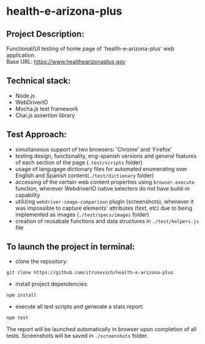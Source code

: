 # health-e-arizona-plus

## Project Description:
Functional/UI testing of home page of 'health-e-arizona-plus' web application.  
  Base URL: https://www.healthearizonaplus.gov

## Technical stack:
* Node.js
* WebDriverIO
* Mocha.js test framework
* Chai.js assertion library

## Test Approach:
* simultaneous support of two browsers: 'Chrome' and 'Firefox'
* testing design, functionality, eng-spanish versions and general features of each section of the page (`.test/scripts` folder)
* usage of langugage dictionary files for automated enumerating over English and Spanish content(`./test/dictionary` folder)
* accessing of the certain web content properties using `browser.execute` function, wherever WebdriverIO native selectors do not have build-in capability
* utilizing `webdriver-image-comparison` plugin (screenshots), whenever it was impossible to capture elements' attributes (text, etc) due to being implemented as images (`./test/specs/images` folder)
* creation of reusabale functions and data structures in `./test/helpers.js` file

## To launch the project in terminal:
* clone the repository:
```
git clone https://github.com/itrusevich/health-e-arizona-plus
```
* install project dependencies:
```
npm install
```
* execute all test scripts and generate a stats report:  
 ```
 npm test
 ```
The report will be launched automatically in browser upon completion of all tests. Screenshots will be saved in `./screenshots` folder.
